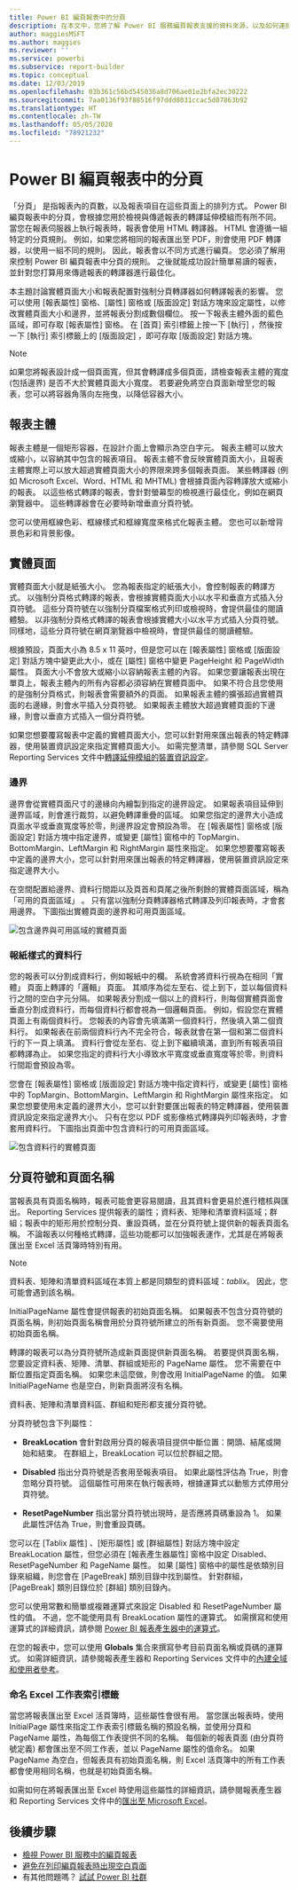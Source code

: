 ```yaml
---
title: Power BI 編頁報表中的分頁
description: 在本文中，您將了解 Power BI 服務編頁報表支援的資料來源，以及如何連接至 Azure SQL Database 資料來源。
author: maggiesMSFT
ms.author: maggies
ms.reviewer: ''
ms.service: powerbi
ms.subservice: report-builder
ms.topic: conceptual
ms.date: 12/03/2019
ms.openlocfilehash: 03b361c56bd545036a8d706ae01e2bfa2ec30222
ms.sourcegitcommit: 7aa0136f93f88516f97ddd8031ccac5d07863b92
ms.translationtype: HT
ms.contentlocale: zh-TW
ms.lasthandoff: 05/05/2020
ms.locfileid: "78921232"
---
```

# <a name="pagination-in-power-bi-paginated-reports"></a>Power BI 編頁報表中的分頁

 「分頁」  是指報表內的頁數，以及報表項目在這些頁面上的排列方式。 Power BI 編頁報表中的分頁，會根據您用於檢視與傳遞報表的轉譯延伸模組而有所不同。 當您在報表伺服器上執行報表時，報表會使用 HTML 轉譯器。 HTML 會遵循一組特定的分頁規則。 例如，如果您將相同的報表匯出至 PDF，則會使用 PDF 轉譯器，以使用一組不同的規則。 因此，報表會以不同方式進行編頁。 您必須了解用來控制 Power BI 編頁報表中分頁的規則。 之後就能成功設計簡單易讀的報表，並針對您打算用來傳遞報表的轉譯器進行最佳化。  
  
 本主題討論實體頁面大小和報表配置對強制分頁轉譯器如何轉譯報表的影響。 您可以使用 [報表屬性]  窗格、[屬性]  窗格或 [版面設定]  對話方塊來設定屬性，以修改實體頁面大小和邊界，並將報表分割成數個欄位。 按一下報表主體外面的藍色區域，即可存取 [報表屬性]  窗格。 在 [首頁] 索引標籤上按一下 [執行]  ，然後按一下 [執行] 索引標籤上的 [版面設定]  ，即可存取 [版面設定]  對話方塊。  
  
> [!NOTE]  
>  如果您將報表設計成一個頁面寬，但其會轉譯成多個頁面，請檢查報表主體的寬度 (包括邊界) 是否不大於實體頁面大小寬度。 若要避免將空白頁面新增至您的報表，您可以將容器角落向左拖曳，以降低容器大小。  

## <a name="the-report-body"></a>報表主體  
 報表主體是一個矩形容器，在設計介面上會顯示為空白字元。 報表主體可以放大或縮小，以容納其中包含的報表項目。 報表主體不會反映實體頁面大小，且報表主體實際上可以放大超過實體頁面大小的界限來跨多個報表頁面。 某些轉譯器 (例如 Microsoft Excel、Word、HTML 和 MHTML) 會根據頁面內容轉譯放大或縮小的報表。 以這些格式轉譯的報表，會針對螢幕型的檢視進行最佳化，例如在網頁瀏覽器中。 這些轉譯器會在必要時新增垂直分頁符號。  
  
 您可以使用框線色彩、框線樣式和框線寬度來格式化報表主體。 您也可以新增背景色彩和背景影像。  
  
## <a name="the-physical-page"></a>實體頁面  
 實體頁面大小就是紙張大小。 您為報表指定的紙張大小，會控制報表的轉譯方式。 以強制分頁格式轉譯的報表，會根據實體頁面大小以水平和垂直方式插入分頁符號。 這些分頁符號在以強制分頁檔案格式列印或檢視時，會提供最佳的閱讀體驗。 以非強制分頁格式轉譯的報表會根據實體大小以水平方式插入分頁符號。 同樣地，這些分頁符號在網頁瀏覽器中檢視時，會提供最佳的閱讀體驗。  
  
 根據預設，頁面大小為 8.5 x 11 英吋，但是您可以在 [報表屬性]  窗格或 [版面設定]  對話方塊中變更此大小，或在 [屬性]  窗格中變更 PageHeight 和 PageWidth 屬性。 頁面大小不會放大或縮小以容納報表主體的內容。 如果您要讓報表出現在單頁上，報表主體內的所有內容都必須容納在實體頁面中。 如果不符合且您使用的是強制分頁格式，則報表會需要額外的頁面。 如果報表主體的擴張超過實體頁面的右邊緣，則會水平插入分頁符號。 如果報表主體放大超過實體頁面的下邊緣，則會以垂直方式插入一個分頁符號。  
  
 如果您想要覆寫報表中定義的實體頁面大小，您可以針對用來匯出報表的特定轉譯器，使用裝置資訊設定來指定實體頁面大小。 如需完整清單，請參閱 SQL Server Reporting Services 文件中[轉譯延伸模組的裝置資訊設定](https://docs.microsoft.com/sql/reporting-services/device-information-settings-for-rendering-extensions-reporting-services?view=sql-server-2017)。  
  
### <a name="margins"></a>邊界

 邊界會從實體頁面尺寸的邊緣向內繪製到指定的邊界設定。 如果報表項目延伸到邊界區域，則會進行裁剪，以避免轉譯重疊的區域。 如果您指定的邊界大小造成頁面水平或垂直寬度等於零，則邊界設定會預設為零。 在 [報表屬性]  窗格或 [版面設定]  對話方塊中指定邊界，或變更 [屬性]  窗格中的 TopMargin、BottomMargin、LeftMargin 和 RightMargin 屬性來指定。 如果您想要覆寫報表中定義的邊界大小，您可以針對用來匯出報表的特定轉譯器，使用裝置資訊設定來指定邊界大小。  
  
 在空間配置給邊界、資料行間距以及頁首和頁尾之後所剩餘的實體頁面區域，稱為「可用的頁面區域」  。 只有當以強制分頁轉譯器格式轉譯及列印報表時，才會套用邊界。 下圖指出實體頁面的邊界和可用頁面區域。  
  
![包含邊界與可用區域的實體頁面](media/paginated-reports-pagination/power-bi-paginated-rs-page-margins.png) 
  
### <a name="newsletter-style-columns"></a>報紙樣式的資料行  

 您的報表可以分割成資料行，例如報紙中的欄。 系統會將資料行視為在相同「實體」  頁面上轉譯的「邏輯」  頁面。 其順序為從左至右、從上到下，並以每個資料行之間的空白字元分隔。 如果報表分割成一個以上的資料行，則每個實體頁面會垂直分割成資料行，而每個資料行都會視為一個邏輯頁面。 例如，假設您在實體頁面上有兩個資料行。 您報表的內容會先填滿第一個資料行，然後填入第二個資料行。 如果報表在前兩個資料行內不完全符合，報表就會在第一個和第二個資料行的下一頁上填滿。 資料行會從左至右、從上到下繼續填滿，直到所有報表項目都轉譯為止。 如果您指定的資料行大小導致水平寬度或垂直寬度等於零，則資料行間距會預設為零。  
  
 您會在 [報表屬性]  窗格或 [版面設定]  對話方塊中指定資料行，或變更 [屬性]  窗格中的 TopMargin、BottomMargin、LeftMargin 和 RightMargin 屬性來指定。 如果您想要使用未定義的邊界大小，您可以針對要匯出報表的特定轉譯器，使用裝置資訊設定來指定邊界大小。 只有在您以 PDF 或影像格式轉譯與列印報表時，才會套用資料行。 下圖指出頁面中包含資料行的可用頁面區域。  
  
![包含資料行的實體頁面](media/paginated-reports-pagination/power-bi-paginated-rs-page-columns.png)
  
## <a name="page-breaks-and-page-names"></a>分頁符號和頁面名稱

 當報表具有頁面名稱時，報表可能會更容易閱讀，且其資料會更易於進行稽核與匯出。 Reporting Services 提供報表的屬性；資料表、矩陣和清單資料區域；群組；報表中的矩形用於控制分頁、重設頁碼，並在分頁符號上提供新的報表頁面名稱。 不論報表以何種格式轉譯，這些功能都可以加強報表運作，尤其是在將報表匯出至 Excel 活頁簿時特別有用。

> [!NOTE]
> 資料表、矩陣和清單資料區域在本質上都是同類型的資料區域：*tablix*。 因此，您可能會遇到該名稱。 

 InitialPageName 屬性會提供報表的初始頁面名稱。 如果報表不包含分頁符號的頁面名稱，則初始頁面名稱會用於分頁符號所建立的所有新頁面。 您不需要使用初始頁面名稱。  
  
 轉譯的報表可以為分頁符號所造成新頁面提供新頁面名稱。 若要提供頁面名稱，您要設定資料表、矩陣、清單、群組或矩形的 PageName 屬性。 您不需要在中斷位置指定頁面名稱。 如果您未這麼做，則會改用 InitialPageName 的值。 如果 InitialPageName 也是空白，則新頁面將沒有名稱。  
  
 資料表、矩陣和清單資料區、群組和矩形都支援分頁符號。  
  
 分頁符號包含下列屬性：  
  
- **BreakLocation** 會針對啟用分頁的報表項目提供中斷位置：開頭、結尾或開始和結束。 在群組上，BreakLocation 可以位於群組之間。  
  
- **Disabled** 指出分頁符號是否套用至報表項目。 如果此屬性評估為 True，則會忽略分頁符號。 這個屬性可用來在執行報表時，根據運算式以動態方式停用分頁符號。  
  
- **ResetPageNumber** 指出當分頁符號出現時，是否應將頁碼重設為 1。 如果此屬性評估為 True，則會重設頁碼。  
  
 您可以在 [Tablix 屬性]  、[矩形屬性]  或 [群組屬性]  對話方塊中設定 BreakLocation 屬性，但您必須在 [報表產生器屬性] 窗格中設定 Disabled、ResetPageNumber 和 PageName 屬性。 如果 [屬性] 窗格中的屬性是依類別目錄來組織，則您會在 [PageBreak]  類別目錄中找到屬性。 針對群組，[PageBreak]  類別目錄位於 [群組]  類別目錄內。  
  
 您可以使用常數和簡單或複雜運算式來設定 Disabled 和 ResetPageNumber 屬性的值。 不過，您不能使用具有 BreakLocation 屬性的運算式。 如需撰寫和使用運算式的詳細資訊，請參閱 [Power BI 報表產生器中的運算式](report-builder-expressions.md)。  
  
 在您的報表中，您可以使用 **Globals** 集合來撰寫參考目前頁面名稱或頁碼的運算式。 如需詳細資訊，請參閱報表產生器和 Reporting Services 文件中的[內建全域和使用者參考](https://docs.microsoft.com/sql/reporting-services/report-design/built-in-collections-built-in-globals-and-users-references-report-builder?view=sql-server-2017)。
  
### <a name="naming-excel-worksheet-tabs"></a>命名 Excel 工作表索引標籤

 當您將報表匯出至 Excel 活頁簿時，這些屬性會很有用。 當您匯出報表時，使用 InitialPage 屬性來指定工作表索引標籤名稱的預設名稱，並使用分頁和 PageName 屬性，為每個工作表提供不同的名稱。 每個新的報表頁面 (由分頁符號定義) 都會匯出至不同工作表，並以 PageName 屬性的值命名。 如果 PageName 為空白，但報表具有初始頁面名稱，則 Excel 活頁簿中的所有工作表都會使用相同名稱，也就是初始頁面名稱。  
  
 如需如何在將報表匯出至 Excel 時使用這些屬性的詳細資訊，請參閱報表產生器和 Reporting Services 文件中的[匯出至 Microsoft Excel](https://docs.microsoft.com/sql/reporting-services/report-builder/exporting-to-microsoft-excel-report-builder-and-ssrs)。  
  
## <a name="next-steps"></a>後續步驟

- [檢視 Power BI 服務中的編頁報表](../consumer/paginated-reports-view-power-bi-service.md)
- [避免在列印編頁報表時出現空白頁面](../guidance/report-paginated-blank-page.md)
- 有其他問題嗎？ [試試 Power BI 社群](https://community.powerbi.com/)
